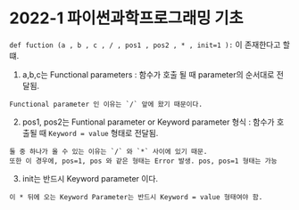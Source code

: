 # 2022-1 파이썬과학프로그래밍 기초

`def fuction (a , b , c , / , pos1 , pos2 , * , init=1 ):` 이 존재한다고 할 떄.
  1. a,b,c는 Functional parameters : 함수가 호출 될 때 parameter의 순서대로 전달됨. 

    Functional parameter 인 이유는 `/` 앞에 왔기 때문이다.     
    
  2. pos1, pos2는 Funtional parameter or Keyword parameter 형식 : 함수가 호출될 때 `Keyword = value` 형태로 전달됨.

    둘 중 하나가 올 수 있는 이유는 `/` 와 `*` 사이에 있기 때문.
    또한 이 경우에, pos=1, pos 와 같은 형태는 Error 발생. pos, pos=1 형태는 가능
    
  3. init는 반드시 Keyword parameter 이다.

    이 * 뒤에 오는 Keyword Parameter는 반드시 Keyword = value 형태여야 함.

